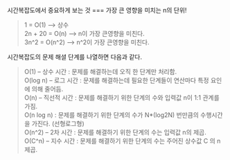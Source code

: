 시간복잡도에서 중요하게 보는 것 === 가장 큰 영향을 미치는 n의 단위!

> 1         =    O(1)   --> 상수 <br/>
> 2n + 20   =   O(n)   --> n이 가장 큰영향을 미친다. <br/>
> 3n^2      =   O(n^2) --> n^2이 가장 큰영향을 미친다. <br/>

시간복잡도의 문제 해셜 단계를 나열하면 다음과 같다.
> O(1) – 상수 시간 : 문제를 해결하는데 오직 한 단계만 처리함. <br/>
> O(log n) – 로그 시간 : 문제를 해결하는데 필요한 단계들이 연산마다 특정 요인에 의해 줄어듬. <br/>
> O(n) – 직선적 시간 : 문제를 해결하기 위한 단계의 수와 입력값 n이 1:1 관계를 가짐. <br/>
> O(n log n) : 문제를 해결하기 위한 단계의 수가 N*(log2N) 번만큼의 수행시간을 가진다. (선형로그형) <br/>
> O(n^2) – 2차 시간 : 문제를 해결하기 위한 단계의 수는 입력값 n의 제곱. <br/>
> O(C^n) – 지수 시간 : 문제를 해결하기 위한 단계의 수는 주어진 상수값 C 의 n 제곱. <br/>
